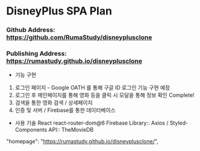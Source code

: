 # DisneyPlus SPA Plan

### Github Address: https://github.com/RumaStudy/disneyplusclone

### Publishing Address: https://rumastudy.github.io/disneyplusclone

- 기능 구현

1. 로그인 페이지 - Google OATH 를 통해 구글 ID 로그인 기능 구현 예정
2. 로그인 후 메인페이지를 통해 영화 등을 클릭 시 모달을 통해 정보 확인 Complete!
3. 검색을 통한 영화 검색 / 상세페이지
4. 인증 및 서버 / Firebase를 통한 데이터베이스

- 사용 기술
  React
  react-router-dom@6
  Firebase
  Library:: Axios / Styled-Components
  API:: TheMovieDB

"homepage": "https://rumastudy.github.io/disneyplusclone/",
